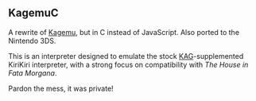 ## KagemuC
A rewrite of [Kagemu](https://github.com/one-some/Kagemu), but in C instead of JavaScript. Also ported to the Nintendo 3DS.

This is an interpreter designed to emulate the stock [KAG](https://kirikirikag.sourceforge.net/contents/index.html)-supplemented KiriKiri interpreter, with a strong focus on compatibility with *The House in Fata Morgana*.

Pardon the mess, it was private!
